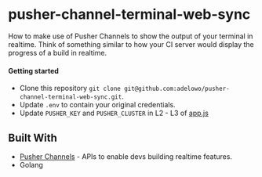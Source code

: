 # pusher-channel-terminal-web-sync

How to make use of Pusher Channels to show the output of your terminal in realtime.
Think of something similar to how your CI server would display the progress of a build in realtime.

#### Getting started

- Clone this repository `git clone git@github.com:adelowo/pusher-channel-terminal-web-sync.git`.
- Update `.env` to contain your original credentials.
- Update `PUSHER_KEY` and `PUSHER_CLUSTER` in L2 - L3 of [app.js](https://github.com/adelowo/pusher-encrypted-channels/blob/master/app.js#L2-L3)

## Built With

- [Pusher Channels](https://pusher.com/channels) - APIs to enable devs building realtime features.
- Golang
